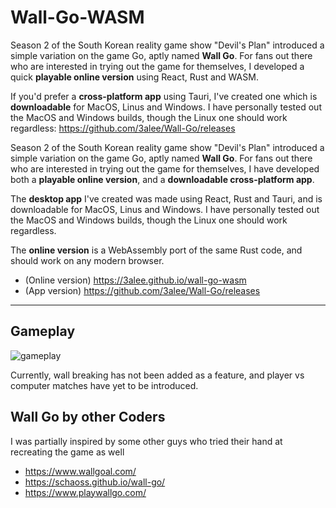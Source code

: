 # Wall-Go-WASM

Season 2 of the South Korean reality game show "Devil's Plan" introduced a simple variation on the game Go, aptly named **Wall Go**. For fans out there who are interested in trying out the game for themselves, I developed a quick **playable online version** using React, Rust and WASM.

If you'd prefer a **cross-platform app** using Tauri, I've created one which is **downloadable** for MacOS, Linus and Windows. I have personally tested out the MacOS and Windows builds, though the Linux one should work regardless: <https://github.com/3alee/Wall-Go/releases>

Season 2 of the South Korean reality game show "Devil's Plan" introduced a simple variation on the game Go, aptly named **Wall Go**. For fans out there who are interested in trying out the game for themselves, I have developed both a **playable online version**, and a **downloadable cross-platform app**.

The **desktop app** I've created was made using React, Rust and Tauri, and is downloadable for MacOS, Linus and Windows. I
have personally tested out the MacOS and Windows builds, though the Linux one should work regardless.

The **online version** is a WebAssembly port of the same Rust code, and should work on any modern browser.

- (Online version) <https://3alee.github.io/wall-go-wasm>
- (App version) <https://github.com/3alee/Wall-Go/releases>

---

## Gameplay

![gameplay](https://github.com/user-attachments/assets/7a23f0e6-91d5-4ce0-b986-5786d6c817c5)

Currently, wall breaking has not been added as a feature, and player vs computer matches have yet to be introduced.

## Wall Go by other Coders

I was partially inspired by some other guys who tried their hand at recreating the game as well

- <https://www.wallgoal.com/>
- <https://schaoss.github.io/wall-go/>
- <https://www.playwallgo.com/>
